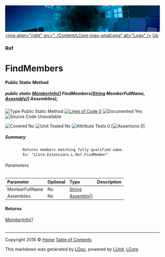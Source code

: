 ![](../Content/LCore-banner-small.png "")
[&lt;img align=&quot;right&quot; src=&quot;../Content/LCore-logo-small.png&quot; alt=&quot;Logo&quot; /&gt;](../../README.md)
[Up](Ref.md)

### Ref

# FindMembers

#### Public Static Method

##### public static <a href="https://msdn.microsoft.com/en-us/library/system.reflection.memberinfo.aspx" alt="">MemberInfo</a>[] FindMembers(<a href="https://msdn.microsoft.com/en-us/library/system.string.aspx" alt="">String</a> MemberFullName, <a href="https://msdn.microsoft.com/en-us/library/system.reflection.assembly.aspx" alt="">Assembly</a>[] Assemblies);

![Type Public Static Method](http://b.repl.ca/v1/Type-Public%20Static%20Method-Blue.png "") [![Lines of Code 0](http://b.repl.ca/v1/Lines%20of%20Code-0-red.png "")](#L)    ![Documented Yes](http://b.repl.ca/v1/Documented-Yes-brightgreen.png "") ![Source Code Unavailable](http://b.repl.ca/v1/Source%20Code-Unavailable-red.png "")

![Covered No](http://b.repl.ca/v1/Covered-No-red.png "") ![Unit Tested No](http://b.repl.ca/v1/Unit%20Tested-No-lightgrey.png "") ![Attribute Tests 0](http://b.repl.ca/v1/Attribute%20Tests-0-lightgrey.png "") [![Assertions 0](http://b.repl.ca/v1/Assertions-0-lightgrey.png "")]

##### Summary

            Returns members matching fully qualified name.
            Ex: "LCore.Extensions.L.Ref.FindMember"
            

###### Parameters

Parameter | Optional | Type | Description
:---  | :---  | :---  | :--- 
MemberFullName | No | [String](https://msdn.microsoft.com/en-us/library/system.string.aspx) | 
Assemblies | No | [Assembly](https://msdn.microsoft.com/en-us/library/system.reflection.assembly.aspx)[] | 


#### Returns

###### [MemberInfo](https://msdn.microsoft.com/en-us/library/system.reflection.memberinfo.aspx)[]



---

Copyright 2016 &copy; [Home](../../README.md) [Table of Contents](../../TableOfContents.md)

This markdown was generated by [LDoc](https://github.com/CodeSingularity/LDoc), powered by [LUnit](https://github.com/CodeSingularity/LUnit), [LCore](https://github.com/CodeSingularity/LCore)
